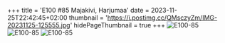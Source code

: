 +++
title = 'E100 #85 Majakivi, Harjumaa'
date = 2023-11-25T22:42:45+02:00
thumbnail = 'https://i.postimg.cc/QMsczyZm/IMG-20231125-125555.jpg'
hidePageThumbnail = true
+++
![E100-85](https://i.postimg.cc/JnxxKWyj/IMG-20231125-125329.jpg)
![E100-85](https://i.postimg.cc/QMsczyZm/IMG-20231125-125555.jpg)
![E100-85](https://i.postimg.cc/0jHfRd0Q/IMG-20231125-125448.jpg)